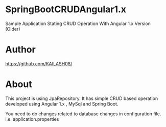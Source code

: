 # SpringBootCRUDAngular1.x
Sample Application Stating CRUD Operation With Angular 1.x Version (Older)

# Author
https://github.com/KAILASH08/

# About
This project is using JpaRepository. It has simple CRUD based operation developed using Angular 1.x , MySql and Spring Boot.

You need to do changes related to database changes in configuration file. i.e. application.properties
